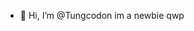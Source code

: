 - 👋 Hi, I’m @Tungcodon
im a newbie 
qwp
<!---
Tungcodon/Tungcodon is a ✨ special ✨ repository because its `README.md` (this file) appears on your GitHub profile.
You can click the Preview link to take a look at your changes.
--->
